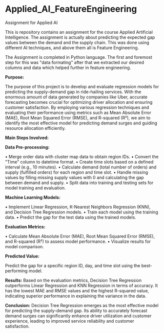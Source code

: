 # Applied_AI_FeatureEngineering
Assignment for Applied AI

This is repository contains an assignment for the course Applied Artificial Intelligence. The assignment is actually about predicting the expected gap values between the demand and the supply chain. This was done using different AI techniques, and above them all is Feature Engineering.

The Assignment is completed in Python language. The first and foremost step for this was "data formating" after that we extracted our desired columns and data which helped further in feature engineering.

**Purpose:**

The purpose of this project is to develop and evaluate regression models for predicting the supply-demand gap in ride-hailing services. With the enormous amount of data generated by companies like Uber, accurate forecasting becomes crucial for optimizing driver allocation and ensuring customer satisfaction. By employing various regression techniques and evaluating their performance using metrics such as Mean Absolute Error (MAE), Root Mean Squared Error (RMSE), and R-squared (R²), we aim to identify the most effective model for predicting demand surges and guiding resource allocation efficiently.

**Main Steps Involved:**

**Data Pre-processing:**

• Merge order data with cluster map data to obtain region IDs.
• Convert the "Time" column to datetime format.
• Create time slots based on a defined interval (e.g., 10 minutes).
• Calculate demand (total number of orders) and supply (fulfilled orders) for each region and time slot.
• Handle missing values by filling missing supply values with 0 and calculating the gap between demand and supply.
• Split data into training and testing sets for model training and evaluation.

**Machine Learning Models:**

• Implement Linear Regression, K-Nearest Neighbors Regression (KNN), and Decision Tree Regression models.
• Train each model using the training data.
• Predict the gap for the test data using the trained models.

**Evaluation Metrics:**

• Calculate Mean Absolute Error (MAE), Root Mean Squared Error (RMSE), and R-squared (R²) to assess model performance.
• Visualize results for model comparison.

**Predicted Value:**

Predict the gap for a specific region ID, day, and time slot using the best-performing model.

**Results:**
Based on the evaluation metrics, Decision Tree Regression outperforms Linear Regression and KNN Regression in terms of accuracy. It has the lowest MAE and RMSE values and the highest R-squared value, indicating superior performance in explaining the variance in the data.

**Conclusion:**
Decision Tree Regression emerges as the most effective model for predicting the supply-demand gap. Its ability to accurately forecast demand surges can significantly enhance driver utilization and customer experience, leading to improved service reliability and customer satisfaction.

